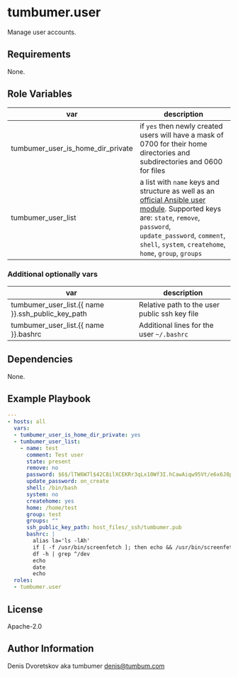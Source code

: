 # tumbumer.user

Manage user accounts.

## Requirements

None.

## Role Variables

var | description
---|---
tumbumer_user_is_home_dir_private | if `yes` then newly created users will have a mask of 0700 for their home directories and subdirectories and 0600 for files
tumbumer_user_list | a list with `name` keys and structure as well as an [official Ansible user module](https://docs.ansible.com/ansible/user_module.html). Supported keys are: `state`, `remove`, `password`, `update_password`, `comment`, `shell`, `system`, `createhome`, `home`, `group`, `groups`

### Additional optionally vars

var | description
---|---
tumbumer_user_list.{{ name }}.ssh_public_key_path | Relative path to the user public ssh key file
tumbumer_user_list.{{ name }}.bashrc | Additional lines for the user `~/.bashrc`

## Dependencies

None.

## Example Playbook
```yaml
---
- hosts: all
  vars:
  - tumbumer_user_is_home_dir_private: yes
  - tumbumer_user_list:
    - name: test
      comment: Test user
      state: present
      remove: no
      password: $6$/lTW6W7l$42C8ilXCEKRr3qLx10Wf3I.hCawAiqw95Vt/e6x6J8pzxszeooo3pd5ppwBW6VEWRKLTbMhChTVwEjmj1vVox.
      update_password: on_create
      shell: /bin/bash
      system: no
      createhome: yes
      home: /home/test
      group: test
      groups: ""
      ssh_public_key_path: host_files/_ssh/tumbumer.pub
      bashrc: |
        alias la='ls -lAh'
        if [ -f /usr/bin/screenfetch ]; then echo && /usr/bin/screenfetch -c ,2; fi
        df -h | grep ^/dev
        echo
        date
        echo
  roles:
  - tumbumer.user
```

## License

Apache-2.0

## Author Information

Denis Dvoretskov aka tumbumer <denis@tumbum.com>
